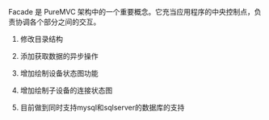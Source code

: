 Facade 是 PureMVC 架构中的一个重要概念。它充当应用程序的中央控制点，负责协调各个部分之间的交互。

1. 修改目录结构

2. 添加获取数据的异步操作

3. 增加绘制设备状态图功能

4. 增加绘制子设备的连接状态图

5. 目前做到同时支持mysql和sqlserver的数据库的支持
